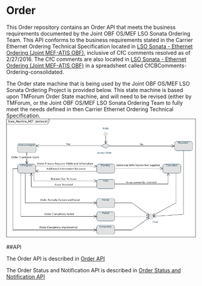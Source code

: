 # Order

This Order repository contains an Order API that meets the business requirements documented by the Joint OBF OS/MEF LSO Sonata Ordering Team.
This API conforms to the business requirements stated in the Carrier Ethernet Ordering Technical Specification located in [LSO Sonata - Ethernet Ordering (Joint MEF-ATIS OBF)](https://github.com/indexzero/http-server), inclusive of CfC comments resolved as of 2/27/2016.
The CfC comments are also located in [LSO Sonata - Ethernet Ordering (Joint MEF-ATIS OBF)](https://github.com/indexzero/http-server) in a spreadsheet called CfCBComments-Ordering-consolidated.

The Order state machine that is being used by the Joint OBF OS/MEF LSO Sonata Ordering Project is provided below. This state machine is based upon TMForum Order State machine, and will need to be revised (either by TMForum, or the Joint OBF OS/MEF LSO Sonata Ordering Team to fully meet the needs defined in then Carrier Ethernet Ordering Technical Specification.
![Order State Machine](MEF_OrderStateDiagram.png)

##API

The Order API is described in [Order API](order-api.md)

The Order Status and Notification API is described in [Order Status and Notification API](order-status-and-notifications-api.md)